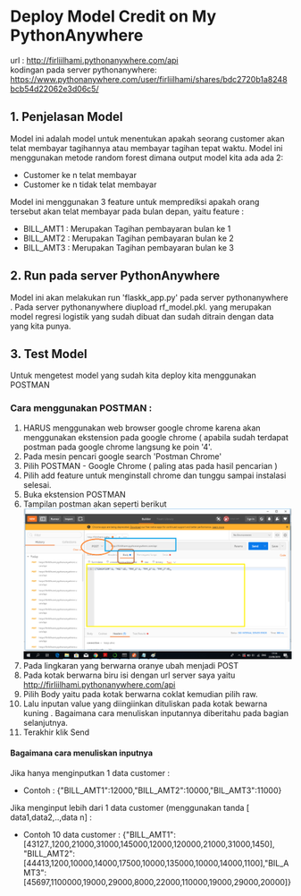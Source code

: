# Deploy Model Credit on My PythonAnywhere
url : http://firliilhami.pythonanywhere.com/api <br>
kodingan pada server pythonanywhere: https://www.pythonanywhere.com/user/firliilhami/shares/bdc2720b1a8248bcb54d22062e3d06c5/
## 1. Penjelasan Model
Model ini adalah model untuk menentukan apakah seorang customer akan telat membayar tagihannya atau membayar tagihan tepat waktu. Model ini menggunakan metode random forest dimana output model kita ada ada 2:
* Customer ke n telat membayar
* Customer ke n tidak telat membayar

Model ini menggunakan 3 feature untuk memprediksi apakah orang tersebut akan telat membayar pada bulan depan, yaitu feature :
* BILL_AMT1 : Merupakan Tagihan pembayaran bulan ke 1
* BILL_AMT2 : Merupakan Tagihan pembayaran bulan ke 2
* BILL_AMT3 : Merupakan Tagihan pembayaran bulan ke 3

## 2. Run pada server PythonAnywhere
Model ini akan melakukan run 'flaskk_app.py' pada server pythonanywhere .
Pada server pythonanywhere diupload rf_model.pkl. yang merupakan model regresi logistik yang sudah dibuat dan sudah ditrain dengan data yang kita punya.

## 3. Test Model
Untuk mengetest model yang sudah kita deploy kita menggunakan POSTMAN

### Cara menggunakan POSTMAN :
1. HARUS menggunakan web browser google chrome karena akan menggunakan ekstension pada google chrome ( apabila sudah terdapat postman pada google chrome langsung ke poin '4'.
2. Pada mesin pencari google search 'Postman Chrome'
3. Pilih POSTMAN - Google Chrome  ( paling atas pada hasil pencarian )
3. Pilih add feature untuk menginstall chrome dan tunggu sampai instalasi selesai.
4. Buka ekstension POSTMAN
5. Tampilan postman akan seperti berikut
 ![](https://raw.githubusercontent.com/firliilhami/API/master/gambar%20postman.png)
7. Pada lingkaran yang berwarna oranye ubah menjadi POST
8. Pada kotak berwarna biru isi dengan url server saya yaitu http://firliilhami.pythonanywhere.com/api
9. Pilih Body yaitu pada kotak berwarna coklat kemudian pilih raw.
10. Lalu inputan value yang diingiinkan dituliskan pada kotak bewarna kuning . Bagaimana cara menuliskan inputannya diberitahu pada bagian selanjutnya.
11. Terakhir klik Send

#### Bagaimana cara menuliskan inputnya
Jika hanya menginputkan 1 data customer :
* Contoh : {"BILL_AMT1":12000,"BILL_AMT2":10000,"BIL_AMT3":11000}

Jika menginput lebih dari 1 data customer (menggunakan tanda [ data1,data2,..,data n] :
 * Contoh 10 data customer : {"BILL_AMT1":[43127.,1200,21000,31000,145000,12000,120000,21000,31000,1450], "BILL_AMT2":[44413,1200,10000,14000,17500,10000,135000,10000,14000,1100],"BIL_AMT3":[45697,1100000,19000,29000,8000,22000,110000,19000,29000,20000]}



